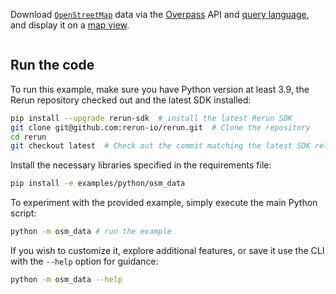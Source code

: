<!--[metadata]
title = "OSM data"
tags = ["Map", "Blueprint"]
thumbnail_dimensions = [480, 480]
thumbnail = "https://static.rerun.io/osm_data/6d598e50c3d4c7c4a293fbc4bd34e0163563b602/480w.png"
channel = "release"
-->


Download [`OpenStreetMap`](https://www.openstreetmap.org) data via the [Overpass](https://overpass-api.de) API and [query language](https://wiki.openstreetmap.org/wiki/Overpass_API/Overpass_QL),
and display it on a [map view](https://www.rerun.io/docs/reference/types/view/map_view?speculative-link).

<picture>
  <img src="https://static.rerun.io/osm-data/926e89e0587b0d66a1cd620b3f5b77ac79eca272/full.png" alt="">
  <source media="(max-width: 480px)" srcset="https://static.rerun.io/osm-data/926e89e0587b0d66a1cd620b3f5b77ac79eca272/480w.png">
  <source media="(max-width: 768px)" srcset="https://static.rerun.io/osm-data/926e89e0587b0d66a1cd620b3f5b77ac79eca272/768w.png">
  <source media="(max-width: 1024px)" srcset="https://static.rerun.io/osm-data/926e89e0587b0d66a1cd620b3f5b77ac79eca272/1024w.png">
  <source media="(max-width: 1200px)" srcset="https://static.rerun.io/osm-data/926e89e0587b0d66a1cd620b3f5b77ac79eca272/1200w.png">
</picture>

## Run the code

To run this example, make sure you have Python version at least 3.9, the Rerun repository checked out and the latest SDK installed:
```bash
pip install --upgrade rerun-sdk  # install the latest Rerun SDK
git clone git@github.com:rerun-io/rerun.git  # Clone the repository
cd rerun
git checkout latest  # Check out the commit matching the latest SDK release
```
Install the necessary libraries specified in the requirements file:
```bash
pip install -e examples/python/osm_data
```
To experiment with the provided example, simply execute the main Python script:
```bash
python -m osm_data # run the example
```
If you wish to customize it, explore additional features, or save it use the CLI with the `--help` option for guidance:
```bash
python -m osm_data --help
```

